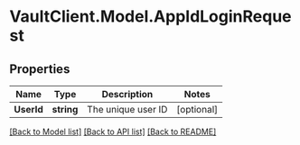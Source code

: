 # VaultClient.Model.AppIdLoginRequest

## Properties

Name | Type | Description | Notes
------------ | ------------- | ------------- | -------------
**UserId** | **string** | The unique user ID | [optional] 

[[Back to Model list]](../README.md#documentation-for-models) [[Back to API list]](../README.md#documentation-for-api-endpoints) [[Back to README]](../README.md)

